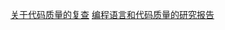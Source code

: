[关于代码质量的复查](https://thenewstack.io/linkedin-code-review/)
[编程语言和代码质量的研究报告](https://cacm.acm.org/magazines/2017/10/221326-a-large-scale-study-of-programming-languages-and-code-quality-in-github/)

